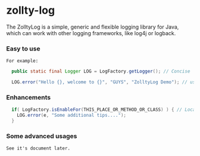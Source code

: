 zollty-log
==========

The ZolltyLog is a simple, generic and flexible logging library for Java, which can work with other logging frameworks, like log4j or logback.

### Easy to use ###  
	For example:
```java
  public static final Logger LOG = LogFactory.getLogger(); // Concise

  LOG.error("Hello {}, welcome to {}", "GUYS", "ZolltyLog Demo"); // use placeholder
```
### Enhancements ###  
```java
  if( LogFactory.isEnableFor(THIS_PLACE_OR_METHOD_OR_CLASS) ) { // Local log level control
    LOG.error(e, "Some additional tips....");
  }
```
###  Some advanced usages ###  
	See it's document later.   